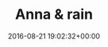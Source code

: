 ---
title:		"Anna & rain"
type:		"photos"
mediatype:		"upload"
location:		"Berlin, Germany"
date:		"2016-08-21 19:02:32+00:00"
album:		"abandoned"
filename:		"cite-foche-anna-rain.md"
series:		"cite-foche"
cl_public_id:		"abandoned/cite-foche-anna-rain"
cl_version:		1497000062
format:		"tiff"
bytes:		2494436
width:		961
height:		1440
colours:
- "#715E40"
- "#40301A"
- "#8A7F6E"
- "#36220A"
- "#D6CDBF"
- "#D9DACE"
- "#263121"
- "#353E29"
- "#B9A382"
- "#7E836E"
- "#667050"
exposure_mode:		"Auto"
program:		"Aperture-priority AE"
aperture:		"9.0"
focal_length:		"24.0 mm"
iso:		"64"
shutter_speed:		"1/15"
metering:		"Center-weighted average"
flash:		"Off, Did not fire"
white_balance:		"Custom"
colour_temp:		"4000"
has_crop:		"true"
orientation:		"Horizontal (normal)"
camera_model:		"NIKON D800"
lens_info:		"24-70mm f/2.8"
artist:		"No artist info"
x_resolution:		"300"
y_resolution:		"300"
---